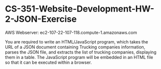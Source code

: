 ﻿# CS-351-Website-Development-HW-2-JSON-Exercise
AWS Webserver: ec2-107-22-107-118.compute-1.amazonaws.com

You are required to write an HTML/JavaScript program, which takes the URL of a JSON document containing Trucking companies information, parses the JSON file, and extracts the list of trucking companies, displaying them in a table. The JavaScript program will be embedded in an HTML file so that it can be executed within a browser.
